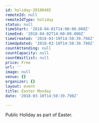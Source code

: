 ```yaml
---
id: holiday-20180402
remoteId: null
remoteIdType: holiday
status: null
timeStart: '2018-04-01T14:00:00.000Z'
timeEnd: '2018-04-02T14:00:00.000Z'
timeCreated: '2018-03-10T14:50:39.798Z'
timeUpdated: '2018-03-10T14:50:39.798Z'
countAttending: null
countCapacity: null
countWaitlist: null
price: Free
url: ''
image: null
venue: {}
organizer: {}
layout: event
title: Easter Monday
date: '2018-03-10T14:50:39.798Z'

---
```

Public Holiday as part of Easter.
